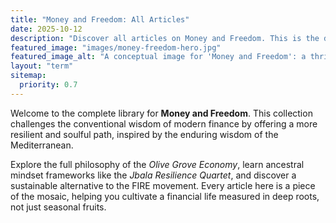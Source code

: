 ```yaml
---
title: "Money and Freedom: All Articles"
date: 2025-10-12
description: "Discover all articles on Money and Freedom. This is the definitive archive of Mediterranean-inspired strategies for financial resilience, moving beyond the traditional hustle to build a life of sustainable wealth and autonomy."
featured_image: "images/money-freedom-hero.jpg"
featured_image_alt: "A conceptual image for 'Money and Freedom': a thriving, ancient olive tree whose deep, intricate roots are intertwined with antique and modern coins, symbolizing deep, resilient, and diversified wealth."
layout: "term"
sitemap:
  priority: 0.7
---
```


Welcome to the complete library for **Money and Freedom**. This collection challenges the conventional wisdom of modern finance by offering a more resilient and soulful path, inspired by the enduring wisdom of the Mediterranean.

Explore the full philosophy of the *Olive Grove Economy*, learn ancestral mindset frameworks like the *Jbala Resilience Quartet*, and discover a sustainable alternative to the FIRE movement. Every article here is a piece of the mosaic, helping you cultivate a financial life measured in deep roots, not just seasonal fruits.